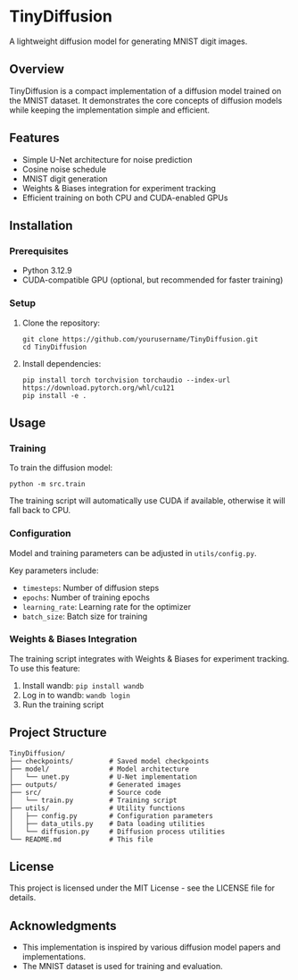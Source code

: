# TinyDiffusion

A lightweight diffusion model for generating MNIST digit images.

## Overview

TinyDiffusion is a compact implementation of a diffusion model trained on the MNIST dataset. It demonstrates the core concepts of diffusion models while keeping the implementation simple and efficient.

## Features

- Simple U-Net architecture for noise prediction
- Cosine noise schedule
- MNIST digit generation
- Weights & Biases integration for experiment tracking
- Efficient training on both CPU and CUDA-enabled GPUs

## Installation

### Prerequisites

- Python 3.12.9
- CUDA-compatible GPU (optional, but recommended for faster training)

### Setup

1. Clone the repository:
   ```
   git clone https://github.com/yourusername/TinyDiffusion.git
   cd TinyDiffusion
   ```

2. Install dependencies:
   ```
   pip install torch torchvision torchaudio --index-url https://download.pytorch.org/whl/cu121
   pip install -e .
   ```

## Usage

### Training

To train the diffusion model:

```
python -m src.train
```

The training script will automatically use CUDA if available, otherwise it will fall back to CPU.

### Configuration

Model and training parameters can be adjusted in `utils/config.py`.

Key parameters include:
- `timesteps`: Number of diffusion steps
- `epochs`: Number of training epochs
- `learning_rate`: Learning rate for the optimizer
- `batch_size`: Batch size for training

### Weights & Biases Integration

The training script integrates with Weights & Biases for experiment tracking. To use this feature:

1. Install wandb: `pip install wandb`
2. Log in to wandb: `wandb login`
3. Run the training script

## Project Structure

```
TinyDiffusion/
├── checkpoints/         # Saved model checkpoints
├── model/               # Model architecture
│   └── unet.py          # U-Net implementation
├── outputs/             # Generated images
├── src/                 # Source code
│   └── train.py         # Training script
├── utils/               # Utility functions
│   ├── config.py        # Configuration parameters
│   ├── data_utils.py    # Data loading utilities
│   └── diffusion.py     # Diffusion process utilities
└── README.md            # This file
```

## License

This project is licensed under the MIT License - see the LICENSE file for details.

## Acknowledgments

- This implementation is inspired by various diffusion model papers and implementations.
- The MNIST dataset is used for training and evaluation.
